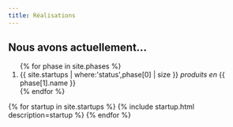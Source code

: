 ```yaml
---
title: Réalisations
---
```

<h2>Nous avons actuellement…</h2>

<section>
	<ol id="counters">
		{% for phase in site.phases %}
			<li class="counter {{ phase[0] }}">
				<span class="counter--count">{{ site.startups | where:'status',phase[0] | size }}</span>
				<i>produits en</i>
				<span title="{{ phase[1].description }}" class="tooltip counter--name">{{ phase[1].name }}</span>
			</li>
		{% endfor %}
	</ol>
</section>

<main>
	{% for startup in site.startups %}
		{% include startup.html description=startup %}
	{% endfor %}
</main>
